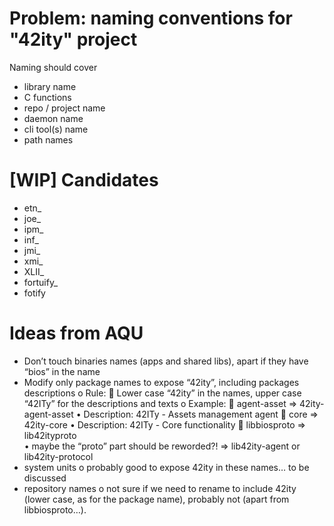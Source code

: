 # Problem: naming conventions for "42ity" project

Naming should cover
 * library name
 * C functions
 * repo / project name
 * daemon name
 * cli tool(s) name
 * path names


# [WIP] Candidates
 * etn_
 * joe_
 * ipm_
 * inf_
 * jmi_
 * xmi_
 * XLII_
 * fortuify_
 * fotify

# Ideas from AQU
-	Don’t touch binaries names (apps and shared libs), apart if they have “bios” in the name
-	Modify only package names to expose “42ity”, including packages descriptions
o	Rule:
	Lower case “42ity” in the names, upper case “42ITy” for the descriptions and texts
o	Example:
	agent-asset => 42ity-agent-asset
•	Description: 42ITy - Assets management agent
	core => 42ity-core
•	Description: 42ITy - Core functionality
	libbiosproto => lib42ityproto    
•	maybe the “proto” part should be reworded?! => lib42ity-agent or lib42ity-protocol
-	system units
o	probably good to expose 42ity in these names… to be discussed
-	repository names 
o	not sure if we need to rename to include 42ity (lower case, as for the package name), probably not (apart from libbiosproto…).
